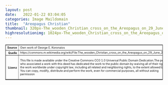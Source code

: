 ```yaml
---
layout: post
date:   2022-01-22 03:04:05
categories: Image Maildomain
title:  "Areopagus Christian"
thumbnail: 320px-The_wooden_Christian_cross_on_the_Areopagus_on_29_June_2020.jpg
highresolutionimg: 1024px-The_wooden_Christian_cross_on_the_Areopagus_on_29_June_2020.jpg
---
```


<div class="entry-content">

<table style="font-size: xx-small" border="1" cellpadding="2">
<tbody>
<tr>
<th style="text-align: right" width="81"><strong>Source</strong></th>
<td>Own work of George E. Koronaios</td>
</tr>
<tr>
<th style="text-align: right" width="81"><strong>Quelle</strong></th>
<td>https://commons.m.wikimedia.org/wiki/File:The_wooden_Christian_cross_on_the_Areopagus_on_29_June_2020.jpg</td>
</tr>
<tr>
<th style="text-align: right" width="81"><strong>Lizenz</strong></th>
<td>

This file is made available under the Creative Commons CC0 1.0 Universal Public Domain Dedication.The person who associated a work with this deed has dedicated the work to the public domain by waiving all of their rights to the work worldwide under copyright law, including all related and neighboring rights, to the extent allowed by law. You can copy, modify, distribute and perform the work, even for commercial purposes, all without asking permission</td>
</tr>
</tbody>
</table>
<p>&nbsp;</p>

</div><!-- .entry-content -->
